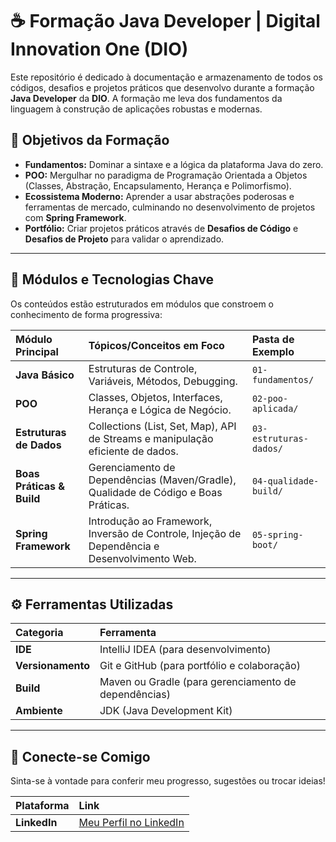 # ☕ Formação Java Developer | Digital Innovation One (DIO)

Este repositório é dedicado à documentação e armazenamento de todos os códigos, desafios e projetos práticos que desenvolvo durante a formação **Java Developer** da **DIO**. A formação me leva dos fundamentos da linguagem à construção de aplicações robustas e modernas.

## 🎯 Objetivos da Formação

* **Fundamentos:** Dominar a sintaxe e a lógica da plataforma Java do zero.
* **POO:** Mergulhar no paradigma de Programação Orientada a Objetos (Classes, Abstração, Encapsulamento, Herança e Polimorfismo).
* **Ecossistema Moderno:** Aprender a usar abstrações poderosas e ferramentas de mercado, culminando no desenvolvimento de projetos com **Spring Framework**.
* **Portfólio:** Criar projetos práticos através de **Desafios de Código** e **Desafios de Projeto** para validar o aprendizado.

---

## 🚀 Módulos e Tecnologias Chave

Os conteúdos estão estruturados em módulos que constroem o conhecimento de forma progressiva:

| Módulo Principal | Tópicos/Conceitos em Foco | Pasta de Exemplo |
| :--- | :--- | :--- |
| **Java Básico** | Estruturas de Controle, Variáveis, Métodos, Debugging. | `01-fundamentos/` |
| **POO** | Classes, Objetos, Interfaces, Herança e Lógica de Negócio. | `02-poo-aplicada/` |
| **Estruturas de Dados** | Collections (List, Set, Map), API de Streams e manipulação eficiente de dados. | `03-estruturas-dados/` |
| **Boas Práticas & Build** | Gerenciamento de Dependências (Maven/Gradle), Qualidade de Código e Boas Práticas. | `04-qualidade-build/` |
| **Spring Framework** | Introdução ao Framework, Inversão de Controle, Injeção de Dependência e Desenvolvimento Web. | `05-spring-boot/` |

---

## ⚙️ Ferramentas Utilizadas

| Categoria | Ferramenta |
| :--- | :--- |
| **IDE** | IntelliJ IDEA (para desenvolvimento) |
| **Versionamento** | Git e GitHub (para portfólio e colaboração) |
| **Build** | Maven ou Gradle (para gerenciamento de dependências) |
| **Ambiente** | JDK (Java Development Kit) |

---

## 🤝 Conecte-se Comigo

Sinta-se à vontade para conferir meu progresso, sugestões ou trocar ideias!

| Plataforma | Link                         |
| :--- |:-----------------------------|
| **LinkedIn** | [Meu Perfil no LinkedIn]([https://www.linkedin.com/in/paulosnp/]) |

